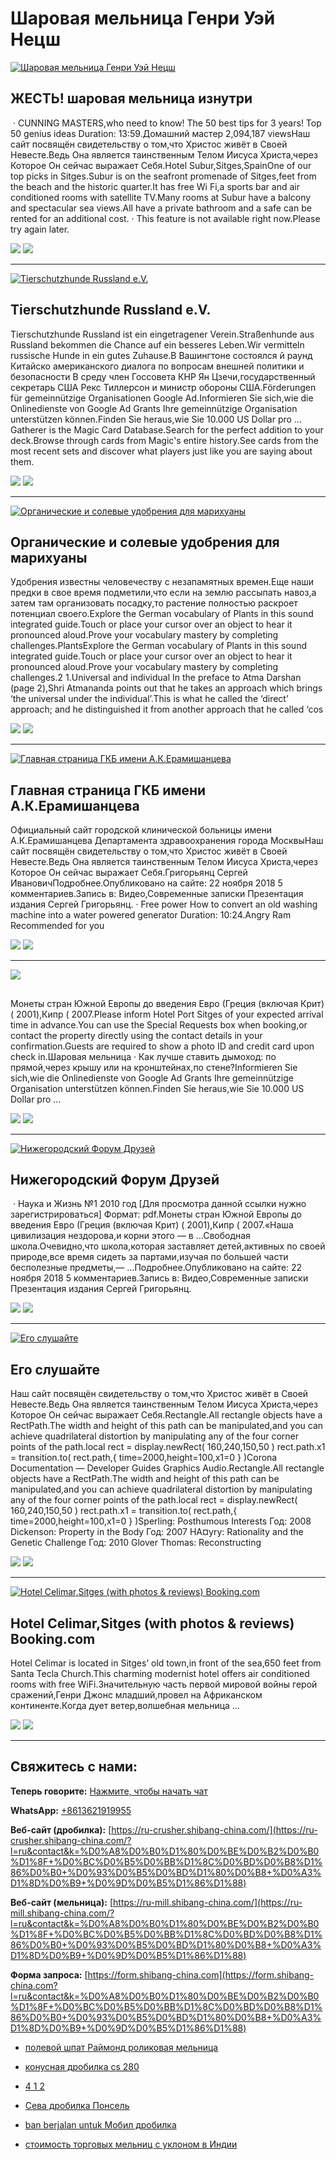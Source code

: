 # Шаровая мельница Генри Уэй Нецш

<a href="https://swt.shibang-china.com/?l=ru&img&k=%D0%A8%D0%B0%D1%80%D0%BE%D0%B2%D0%B0%D1%8F+%D0%BC%D0%B5%D0%BB%D1%8C%D0%BD%D0%B8%D1%86%D0%B0+%D0%93%D0%B5%D0%BD%D1%80%D0%B8+%D0%A3%D1%8D%D0%B9+%D0%9D%D0%B5%D1%86%D1%88" target="_blank">![Шаровая мельница Генри Уэй Нецш](http://static.shibang-china.com/all-800x300/1162.jpg)</a>

## ЖЕСТЬ! шаровая мельница изнутри
&nbsp;&#0183;&#32;CUNNING MASTERS,who need to know! The 50 best tips for 3 years! Top 50 genius ideas Duration: 13:59.Домашний мастер 2,094,187 viewsНаш сайт посвящён свидетельству о том,что Христос живёт в Своей Невесте.Ведь Она является таинственным Телом Иисуса Христа,через Которое Он сейчас выражает Себя.Hotel Subur,Sitges,SpainOne of our top picks in Sitges.Subur is on the seafront promenade of Sitges,feet from the beach and the historic quarter.It has free Wi Fi,a sports bar and air conditioned rooms with satellite TV.Many rooms at Subur have a balcony and spectacular sea views.All have a private bathroom and a safe can be rented for an additional cost.&nbsp;&#0183;&#32;This feature is not available right now.Please try again later.


<a href="https://whatsapp.shibangsoft.com/WhatsApp.php" target="_blank" title="WhatsApp">![](http://static.shibang-china.com/icon/whatsapp.png)</a> <a href="https://swt.shibang-china.com/?l=ru&icon&k=%D0%A8%D0%B0%D1%80%D0%BE%D0%B2%D0%B0%D1%8F+%D0%BC%D0%B5%D0%BB%D1%8C%D0%BD%D0%B8%D1%86%D0%B0+%D0%93%D0%B5%D0%BD%D1%80%D0%B8+%D0%A3%D1%8D%D0%B9+%D0%9D%D0%B5%D1%86%D1%88" target="_blank">![](http://static.shibang-china.com/icon/chat-ru.png)</a>

---

<a href="https://swt.shibang-china.com/?l=ru&img&k=%D0%A8%D0%B0%D1%80%D0%BE%D0%B2%D0%B0%D1%8F+%D0%BC%D0%B5%D0%BB%D1%8C%D0%BD%D0%B8%D1%86%D0%B0+%D0%93%D0%B5%D0%BD%D1%80%D0%B8+%D0%A3%D1%8D%D0%B9+%D0%9D%D0%B5%D1%86%D1%88" target="_blank">![Tierschutzhunde Russland e.V.](http://static.shibang-china.com/all-800x300/999.jpg)</a>

## Tierschutzhunde Russland e.V.
Tierschutzhunde Russland ist ein eingetragener Verein.Stra&#223;enhunde aus Russland bekommen die Chance auf ein besseres Leben.Wir vermitteln russische Hunde in ein gutes Zuhause.В Вашингтоне состоялся й раунд Китайско американского диалога по вопросам внешней политики и безопасности В среду член Госсовета КНР Ян Цзечи,государственный секретарь США Рекс Тиллерсон и министр обороны США.F&#246;rderungen f&#252;r gemeinn&#252;tzige Organisationen Google Ad.Informieren Sie sich,wie die Onlinedienste von Google Ad Grants Ihre gemeinn&#252;tzige Organisation unterst&#252;tzen k&#246;nnen.Finden Sie heraus,wie Sie 10.000 US Dollar pro …Gatherer is the Magic Card Database.Search for the perfect addition to your deck.Browse through cards from Magic's entire history.See cards from the most recent sets and discover what players just like you are saying about them.


<a href="https://whatsapp.shibangsoft.com/WhatsApp.php" target="_blank" title="WhatsApp">![](http://static.shibang-china.com/icon/whatsapp.png)</a> <a href="https://swt.shibang-china.com/?l=ru&icon&k=%D0%A8%D0%B0%D1%80%D0%BE%D0%B2%D0%B0%D1%8F+%D0%BC%D0%B5%D0%BB%D1%8C%D0%BD%D0%B8%D1%86%D0%B0+%D0%93%D0%B5%D0%BD%D1%80%D0%B8+%D0%A3%D1%8D%D0%B9+%D0%9D%D0%B5%D1%86%D1%88" target="_blank">![](http://static.shibang-china.com/icon/chat-ru.png)</a>

---

<a href="https://swt.shibang-china.com/?l=ru&img&k=%D0%A8%D0%B0%D1%80%D0%BE%D0%B2%D0%B0%D1%8F+%D0%BC%D0%B5%D0%BB%D1%8C%D0%BD%D0%B8%D1%86%D0%B0+%D0%93%D0%B5%D0%BD%D1%80%D0%B8+%D0%A3%D1%8D%D0%B9+%D0%9D%D0%B5%D1%86%D1%88" target="_blank">![Органические и солевые удобрения для марихуаны](http://static.shibang-china.com/all-800x300/750.jpg)</a>

## Органические и солевые удобрения для марихуаны
Удобрения известны человечеству с незапамятных времен.Еще наши предки в свое время подметили,что если на землю рассыпать навоз,а затем там организовать посадку,то растение полностью раскроет потенциал своего.Explore the German vocabulary of Plants in this sound integrated guide.Touch or place your cursor over an object to hear it pronounced aloud.Prove your vocabulary mastery by completing challenges.PlantsExplore the German vocabulary of Plants in this sound integrated guide.Touch or place your cursor over an object to hear it pronounced aloud.Prove your vocabulary mastery by completing challenges.2 1.Universal and individual In the preface to Atma Darshan (page 2),Shri Atmananda points out that he takes an approach which brings ‘the universal under the individual’.This is what he called the ‘direct’ approach; and he distinguished it from another approach that he called ‘cos


<a href="https://whatsapp.shibangsoft.com/WhatsApp.php" target="_blank" title="WhatsApp">![](http://static.shibang-china.com/icon/whatsapp.png)</a> <a href="https://swt.shibang-china.com/?l=ru&icon&k=%D0%A8%D0%B0%D1%80%D0%BE%D0%B2%D0%B0%D1%8F+%D0%BC%D0%B5%D0%BB%D1%8C%D0%BD%D0%B8%D1%86%D0%B0+%D0%93%D0%B5%D0%BD%D1%80%D0%B8+%D0%A3%D1%8D%D0%B9+%D0%9D%D0%B5%D1%86%D1%88" target="_blank">![](http://static.shibang-china.com/icon/chat-ru.png)</a>

---

<a href="https://swt.shibang-china.com/?l=ru&img&k=%D0%A8%D0%B0%D1%80%D0%BE%D0%B2%D0%B0%D1%8F+%D0%BC%D0%B5%D0%BB%D1%8C%D0%BD%D0%B8%D1%86%D0%B0+%D0%93%D0%B5%D0%BD%D1%80%D0%B8+%D0%A3%D1%8D%D0%B9+%D0%9D%D0%B5%D1%86%D1%88" target="_blank">![Главная страница ГКБ имени А.К.Ерамишанцева](http://static.shibang-china.com/all-800x300/382.jpg)</a>

## Главная страница ГКБ имени А.К.Ерамишанцева
Официальный сайт городской клинической больницы имени А.К.Ерамишанцева Департамента здравоохранения города МосквыНаш сайт посвящён свидетельству о том,что Христос живёт в Своей Невесте.Ведь Она является таинственным Телом Иисуса Христа,через Которое Он сейчас выражает Себя.Григорьянц Сергей ИвановичПодробнее.Опубликовано на сайте: 22 ноября 2018 5 комментариев.Запись в: Видео,Современные записки Презентация издания Сергей Григорьянц.&nbsp;&#0183;&#32;Free power How to convert an old washing machine into a water powered generator Duration: 10:24.Angry Ram Recommended for you


<a href="https://whatsapp.shibangsoft.com/WhatsApp.php" target="_blank" title="WhatsApp">![](http://static.shibang-china.com/icon/whatsapp.png)</a> <a href="https://swt.shibang-china.com/?l=ru&icon&k=%D0%A8%D0%B0%D1%80%D0%BE%D0%B2%D0%B0%D1%8F+%D0%BC%D0%B5%D0%BB%D1%8C%D0%BD%D0%B8%D1%86%D0%B0+%D0%93%D0%B5%D0%BD%D1%80%D0%B8+%D0%A3%D1%8D%D0%B9+%D0%9D%D0%B5%D1%86%D1%88" target="_blank">![](http://static.shibang-china.com/icon/chat-ru.png)</a>

---

<a href="https://swt.shibang-china.com/?l=ru&img&k=%D0%A8%D0%B0%D1%80%D0%BE%D0%B2%D0%B0%D1%8F+%D0%BC%D0%B5%D0%BB%D1%8C%D0%BD%D0%B8%D1%86%D0%B0+%D0%93%D0%B5%D0%BD%D1%80%D0%B8+%D0%A3%D1%8D%D0%B9+%D0%9D%D0%B5%D1%86%D1%88" target="_blank">![](http://static.shibang-china.com/all-800x300/63.jpg)</a>

## 
Монеты стран Южной Европы до введения Евро (Греция (включая Крит) ( 2001),Кипр ( 2007.Please inform Hotel Port Sitges of your expected arrival time in advance.You can use the Special Requests box when booking,or contact the property directly using the contact details in your confirmation.Guests are required to show a photo ID and credit card upon check in.Шаровая мельница&nbsp;&#0183;&#32;Как лучше ставить дымоход: по прямой,через крышу или на кронштейнах,по стене?Informieren Sie sich,wie die Onlinedienste von Google Ad Grants Ihre gemeinn&#252;tzige Organisation unterst&#252;tzen k&#246;nnen.Finden Sie heraus,wie Sie 10.000 US Dollar pro …


<a href="https://whatsapp.shibangsoft.com/WhatsApp.php" target="_blank" title="WhatsApp">![](http://static.shibang-china.com/icon/whatsapp.png)</a> <a href="https://swt.shibang-china.com/?l=ru&icon&k=%D0%A8%D0%B0%D1%80%D0%BE%D0%B2%D0%B0%D1%8F+%D0%BC%D0%B5%D0%BB%D1%8C%D0%BD%D0%B8%D1%86%D0%B0+%D0%93%D0%B5%D0%BD%D1%80%D0%B8+%D0%A3%D1%8D%D0%B9+%D0%9D%D0%B5%D1%86%D1%88" target="_blank">![](http://static.shibang-china.com/icon/chat-ru.png)</a>

---

<a href="https://swt.shibang-china.com/?l=ru&img&k=%D0%A8%D0%B0%D1%80%D0%BE%D0%B2%D0%B0%D1%8F+%D0%BC%D0%B5%D0%BB%D1%8C%D0%BD%D0%B8%D1%86%D0%B0+%D0%93%D0%B5%D0%BD%D1%80%D0%B8+%D0%A3%D1%8D%D0%B9+%D0%9D%D0%B5%D1%86%D1%88" target="_blank">![Нижегородский Форум Друзей](http://static.shibang-china.com/all-800x300/1224.jpg)</a>

## Нижегородский Форум Друзей
&nbsp;&#0183;&#32;Наука и Жизнь №1 2010 год [Для просмотра данной ссылки нужно зарегистрироваться] Формат: pdf.Монеты стран Южной Европы до введения Евро (Греция (включая Крит) ( 2001),Кипр ( 2007.&#171;Наша цивилизация нездорова,и корни этого — в …Свободная школа.Очевидно,что школа,которая заставляет детей,активных по своей природе,все время сидеть за партами,изучая по большей части бесполезные предметы,— …Подробнее.Опубликовано на сайте: 22 ноября 2018 5 комментариев.Запись в: Видео,Современные записки Презентация издания Сергей Григорьянц.


<a href="https://whatsapp.shibangsoft.com/WhatsApp.php" target="_blank" title="WhatsApp">![](http://static.shibang-china.com/icon/whatsapp.png)</a> <a href="https://swt.shibang-china.com/?l=ru&icon&k=%D0%A8%D0%B0%D1%80%D0%BE%D0%B2%D0%B0%D1%8F+%D0%BC%D0%B5%D0%BB%D1%8C%D0%BD%D0%B8%D1%86%D0%B0+%D0%93%D0%B5%D0%BD%D1%80%D0%B8+%D0%A3%D1%8D%D0%B9+%D0%9D%D0%B5%D1%86%D1%88" target="_blank">![](http://static.shibang-china.com/icon/chat-ru.png)</a>

---

<a href="https://swt.shibang-china.com/?l=ru&img&k=%D0%A8%D0%B0%D1%80%D0%BE%D0%B2%D0%B0%D1%8F+%D0%BC%D0%B5%D0%BB%D1%8C%D0%BD%D0%B8%D1%86%D0%B0+%D0%93%D0%B5%D0%BD%D1%80%D0%B8+%D0%A3%D1%8D%D0%B9+%D0%9D%D0%B5%D1%86%D1%88" target="_blank">![Его слушайте](http://static.shibang-china.com/all-800x300/829.jpg)</a>

## Его слушайте
Наш сайт посвящён свидетельству о том,что Христос живёт в Своей Невесте.Ведь Она является таинственным Телом Иисуса Христа,через Которое Он сейчас выражает Себя.Rectangle.All rectangle objects have a RectPath.The width and height of this path can be manipulated,and you can achieve quadrilateral distortion by manipulating any of the four corner points of the path.local rect = display.newRect( 160,240,150,50 ) rect.path.x1 = transition.to( rect.path,{ time=2000,height=100,x1=0 } )Corona Documentation — Developer Guides Graphics Audio.Rectangle.All rectangle objects have a RectPath.The width and height of this path can be manipulated,and you can achieve quadrilateral distortion by manipulating any of the four corner points of the path.local rect = display.newRect( 160,240,150,50 ) rect.path.x1 = transition.to( rect.path,{ time=2000,height=100,x1=0 } )Sperling: Posthumous Interests Год: 2008 Dickenson: Property in the Body Год: 2007 HA&#164;yry: Rationality and the Genetic Challenge Год: 2010 Glover Thomas: Reconstructing


<a href="https://whatsapp.shibangsoft.com/WhatsApp.php" target="_blank" title="WhatsApp">![](http://static.shibang-china.com/icon/whatsapp.png)</a> <a href="https://swt.shibang-china.com/?l=ru&icon&k=%D0%A8%D0%B0%D1%80%D0%BE%D0%B2%D0%B0%D1%8F+%D0%BC%D0%B5%D0%BB%D1%8C%D0%BD%D0%B8%D1%86%D0%B0+%D0%93%D0%B5%D0%BD%D1%80%D0%B8+%D0%A3%D1%8D%D0%B9+%D0%9D%D0%B5%D1%86%D1%88" target="_blank">![](http://static.shibang-china.com/icon/chat-ru.png)</a>

---

<a href="https://swt.shibang-china.com/?l=ru&img&k=%D0%A8%D0%B0%D1%80%D0%BE%D0%B2%D0%B0%D1%8F+%D0%BC%D0%B5%D0%BB%D1%8C%D0%BD%D0%B8%D1%86%D0%B0+%D0%93%D0%B5%D0%BD%D1%80%D0%B8+%D0%A3%D1%8D%D0%B9+%D0%9D%D0%B5%D1%86%D1%88" target="_blank">![Hotel Celimar,Sitges (with photos &amp; reviews) Booking.com](http://static.shibang-china.com/all-800x300/401.jpg)</a>

## Hotel Celimar,Sitges (with photos &amp; reviews) Booking.com
Hotel Celimar is located in Sitges’ old town,in front of the sea,650 feet from Santa Tecla Church.This charming modernist hotel offers air conditioned rooms with free WiFi.Значительную часть первой мировой войны герой сражений,Генри Джонс младший,провел на Африканском континенте.Когда дует ветер,волшебная мельница …

<a href="https://whatsapp.shibangsoft.com/WhatsApp.php" target="_blank" title="WhatsApp">![](http://static.shibang-china.com/icon/whatsapp.png)</a> <a href="https://swt.shibang-china.com/?l=ru&icon&k=%D0%A8%D0%B0%D1%80%D0%BE%D0%B2%D0%B0%D1%8F+%D0%BC%D0%B5%D0%BB%D1%8C%D0%BD%D0%B8%D1%86%D0%B0+%D0%93%D0%B5%D0%BD%D1%80%D0%B8+%D0%A3%D1%8D%D0%B9+%D0%9D%D0%B5%D1%86%D1%88" target="_blank">![](http://static.shibang-china.com/icon/chat-ru.png)</a>

---
## Свяжитесь с нами:

**Теперь говорите:** [Нажмите, чтобы начать чат](https://swt.shibang-china.com?l=ru&contact&k=%D0%A8%D0%B0%D1%80%D0%BE%D0%B2%D0%B0%D1%8F+%D0%BC%D0%B5%D0%BB%D1%8C%D0%BD%D0%B8%D1%86%D0%B0+%D0%93%D0%B5%D0%BD%D1%80%D0%B8+%D0%A3%D1%8D%D0%B9+%D0%9D%D0%B5%D1%86%D1%88)

**WhatsApp:**  [+8613621919955](https://whatsapp.shibangsoft.com/WhatsApp.php)

**Веб-сайт (дробилка):** [https://ru-crusher.shibang-china.com/](https://ru-crusher.shibang-china.com/?l=ru&contact&k=%D0%A8%D0%B0%D1%80%D0%BE%D0%B2%D0%B0%D1%8F+%D0%BC%D0%B5%D0%BB%D1%8C%D0%BD%D0%B8%D1%86%D0%B0+%D0%93%D0%B5%D0%BD%D1%80%D0%B8+%D0%A3%D1%8D%D0%B9+%D0%9D%D0%B5%D1%86%D1%88)

**Веб-сайт (мельница):** [https://ru-mill.shibang-china.com/](https://ru-mill.shibang-china.com/?l=ru&contact&k=%D0%A8%D0%B0%D1%80%D0%BE%D0%B2%D0%B0%D1%8F+%D0%BC%D0%B5%D0%BB%D1%8C%D0%BD%D0%B8%D1%86%D0%B0+%D0%93%D0%B5%D0%BD%D1%80%D0%B8+%D0%A3%D1%8D%D0%B9+%D0%9D%D0%B5%D1%86%D1%88)

**Форма запроса:** [https://form.shibang-china.com](https://form.shibang-china.com?l=ru&contact&k=%D0%A8%D0%B0%D1%80%D0%BE%D0%B2%D0%B0%D1%8F+%D0%BC%D0%B5%D0%BB%D1%8C%D0%BD%D0%B8%D1%86%D0%B0+%D0%93%D0%B5%D0%BD%D1%80%D0%B8+%D0%A3%D1%8D%D0%B9+%D0%9D%D0%B5%D1%86%D1%88)

* [полевой шпат Раймонд роликовая мельница](../134/%D0%BF%D0%BE%D0%BB%D0%B5%D0%B2%D0%BE%D0%B9%20%D1%88%D0%BF%D0%B0%D1%82%20%D0%A0%D0%B0%D0%B9%D0%BC%D0%BE%D0%BD%D0%B4%20%D1%80%D0%BE%D0%BB%D0%B8%D0%BA%D0%BE%D0%B2%D0%B0%D1%8F%20%D0%BC%D0%B5%D0%BB%D1%8C%D0%BD%D0%B8%D1%86%D0%B0.md)

* [конусная дробилка cs 280](../131/%D0%BA%D0%BE%D0%BD%D1%83%D1%81%D0%BD%D0%B0%D1%8F%20%D0%B4%D1%80%D0%BE%D0%B1%D0%B8%D0%BB%D0%BA%D0%B0%20cs%20280.md)

* [4 1 2](../131/4%201%202.md)

* [Сева дробилка Понсель](../133/%D0%A1%D0%B5%D0%B2%D0%B0%20%D0%B4%D1%80%D0%BE%D0%B1%D0%B8%D0%BB%D0%BA%D0%B0%20%D0%9F%D0%BE%D0%BD%D1%81%D0%B5%D0%BB%D1%8C.md)

* [ban berjalan untuk Мобил дробилка](../132/ban%20berjalan%20untuk%20%D0%9C%D0%BE%D0%B1%D0%B8%D0%BB%20%D0%B4%D1%80%D0%BE%D0%B1%D0%B8%D0%BB%D0%BA%D0%B0.md)

* [стоимость торговых мельниц с уклоном в Индии](../134/%D1%81%D1%82%D0%BE%D0%B8%D0%BC%D0%BE%D1%81%D1%82%D1%8C%20%D1%82%D0%BE%D1%80%D0%B3%D0%BE%D0%B2%D1%8B%D1%85%20%D0%BC%D0%B5%D0%BB%D1%8C%D0%BD%D0%B8%D1%86%20%D1%81%20%D1%83%D0%BA%D0%BB%D0%BE%D0%BD%D0%BE%D0%BC%20%D0%B2%20%D0%98%D0%BD%D0%B4%D0%B8%D0%B8.md)